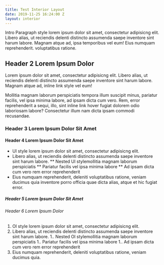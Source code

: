 ```yaml
---
title: Test Interior Layout
date: 2019-11-25 16:24:00 Z
layout: interior
---
```


Intro Paragraph style lorem ipsum dolor sit amet, consectetur adipisicng elit. Libero alias, ut reciendis delenti distincto assumenda saepe inventore sint harum labore. Magnam atque ad, ipsa temporibus vel eum! Eius numquam reprehenderit. voluptatibus ratione.

## Header 2 Lorem Ipsum Dolor

Lorem ipsum dolor sit amet, consectetur adipisicng elit. Libero alias, ut reciendis delenti distincto assumenda saepe inventore sint harum labore. Magnam atque ad, inline link style vel eum!

Mollitia magnam laborum perspiciatis tempora illum suscipit minus, pariatur facilis, vel ipsa minima labore, ad ipsam dicta cum vero. Rem, error reprehenderit a sequi, illo, sint inline link hover fugiat dolorem odio laboriosam labore? Consectetur illum nam dicta ipsam commodi recusandae.

### Header 3 Lorem Ipsum Dolor Sit Amet

#### Header 4 Lorem Ipsum Dolor Sit Amet
* Ul style lorem ipsum dolor sit amet, consectetur adipisicng elit.
* Libero alias, ut reciendis delenti distincto assumenda saepe inventore sint harum labore.
** Nested Ul stylemollitia magnam laborum perspiciatis
** Pariatur facilis vel ipsa minima labore
** Ad ipsam dicta cum vero rem error reprehenderit
* Eius numquam reprehenderit, deleniti voluptatibus ratione, veniam ducimus quia inventore porro officia quae dicta alias, atque et hic fugiat error.

##### Header 5 Lorem Ipsum Dolor Sit Amet

###### Header 6 Lorem Ipsum Dolor
1. Ol style lorem ipsum dolor sit amet, consectetur adipisicng elit.
1. Libero alias, ut reciendis delenti distincto assumenda saepe inventore sint harum labore.
1.. Nested Ol stylemollitia magnam laborum perspiciatis
1.. Pariatur facilis vel ipsa minima labore
1.. Ad ipsam dicta cum vero rem error reprehenderit
1. Eius numquam reprehenderit, deleniti voluptatibus ratione, veniam ducimus quia.